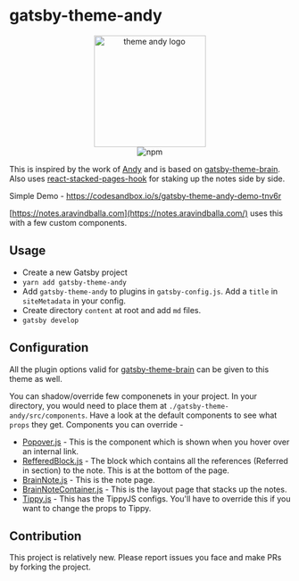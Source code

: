 # gatsby-theme-andy

<p style="text-align:center;" align="center">
<img src="https://github.com/aravindballa/gatsby-theme-andy/blob/master/andy-logo.png" alt="theme andy logo"  width="200" height="auto"/>
<br/>
<img alt="npm" src="https://img.shields.io/npm/v/gatsby-theme-andy">
</p>

This is inspired by the work of [Andy](https://notes.andymatuschak.org/About_these_notes) and is based on [gatsby-theme-brain](https://github.com/aengusmcmillin/gatsby-theme-brain). Also uses [react-stacked-pages-hook](https://github.com/mathieudutour/gatsby-n-roamresearch/tree/master/packages/react-stacked-pages-hook) for staking up the notes side by side.

Simple Demo - https://codesandbox.io/s/gatsby-theme-andy-demo-tnv6r

[https://notes.aravindballa.com](https://notes.aravindballa.com/) uses this with a few custom components.

## Usage

- Create a new Gatsby project
- `yarn add gatsby-theme-andy`
- Add `gatsby-theme-andy` to plugins in `gatsby-config.js`. Add a `title` in `siteMetadata` in your config.
- Create directory `content` at root and add `md` files.
- `gatsby develop`

## Configuration

All the plugin options valid for [gatsby-theme-brain](https://github.com/aengusmcmillin/gatsby-theme-brain) can be given to this theme as well.

You can shadow/override few componenets in your project. In your directory, you would need to place them at `./gatsby-theme-andy/src/components`. Have a look at the default components to see what `props` they get. Components you can override -

- [Popover.js](https://github.com/aravindballa/gatsby-theme-andy/blob/master/src/components/Popover.js) - This is the component which is shown when you hover over an internal link.
- [RefferedBlock.js](https://github.com/aravindballa/gatsby-theme-andy/blob/master/src/components/ReferredBlock.js) - The block which contains all the references (Referred in section) to the note. This is at the bottom of the page.
- [BrainNote.js](https://github.com/aravindballa/gatsby-theme-andy/blob/master/src/components/BrainNote.js) - This is the note page.
- [BrainNoteContainer.js](https://github.com/aravindballa/gatsby-theme-andy/blob/master/src/components/BrainNoteContainer.js) - This is the layout page that stacks up the notes.
- [Tippy.js](https://github.com/aravindballa/gatsby-theme-andy/blob/master/src/components/Tippy.js) - This has the TippyJS configs. You'll have to override this if you want to change the props to Tippy.

## Contribution

This project is relatively new. Please report issues you face and make PRs by forking the project.
